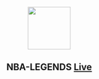 
<p align="center">
    
<img src="https://github.com/MertSolgun/NBA-LEGENDS/assets/115940928/e4ca82ab-19c2-41ff-8103-09e65407be2f" width="100px" />
</p>

<h2 align="center" font-size:15px;>
    NBA-LEGENDS
  <a href="https://nba-legends-mertsolguns-projects.vercel.app/">
      Live
  </a>
</h2>

